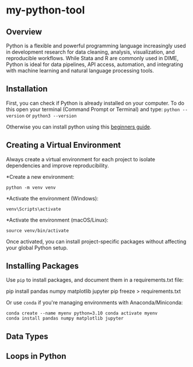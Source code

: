# my-python-tool
## Overview

Python is a flexible and powerful programming language increasingly used in development research for data cleaning, analysis, visualization, and reproducible workflows. While Stata and R are commonly used in DIME, Python is ideal for data pipelines, API access, automation, and integrating with machine learning and natural language processing tools.

## Installation

First, you can check if Python is already installed on your computer. To do this open your terminal (Command Prompt or Terminal) and type:
 <code>python --version</code>
or 
 <code>python3 --version</code>

Otherwise you can install python using this [beginners guide](https://wiki.python.org/moin/BeginnersGuide/Download/).

## Creating a Virtual Environment

Always create a virtual environment for each project to isolate dependencies and improve reproducibility.

*Create a new environment:

<code>python -m venv venv</code>

*Activate the environment (Windows):

<code>venv\Scripts\activate</code>

*Activate the environment (macOS/Linux):

<code>source venv/bin/activate</code>

Once activated, you can install project-specific packages without affecting your global Python setup.


## Installing Packages

Use <code>pip</code> to install packages, and document them in a requirements.txt file:

 <code></code>pip install pandas numpy matplotlib jupyter
 pip freeze > requirements.txt</code>
 
 Or use <code>conda</code> if you're managing environments with Anaconda/Miniconda:

 <code>conda create --name myenv python=3.10
 conda activate myenv
 conda install pandas numpy matplotlib jupyter</code>



## Data Types

## Loops in Python

